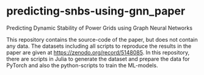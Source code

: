 # predicting-snbs-using-gnn_paper
Predicting Dynamic Stability of Power Grids using Graph Neural Networks

This repository contains the source-code of the paper, but does not contain any data. The datasets including all scripts to reproduce the results in the paper are given at https://zenodo.org/record/5148085. In this repository, there are scripts in Julia to generate the dataset and prepare the data for PyTorch and also the python-scripts to train the ML-models. 
